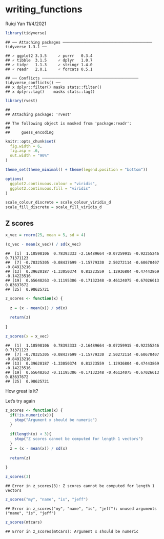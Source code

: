 writing\_functions
================
Ruiqi Yan
11/4/2021

``` r
library(tidyverse)
```

    ## ── Attaching packages ─────────────────────────────────────── tidyverse 1.3.1 ──

    ## ✓ ggplot2 3.3.5     ✓ purrr   0.3.4
    ## ✓ tibble  3.1.5     ✓ dplyr   1.0.7
    ## ✓ tidyr   1.1.3     ✓ stringr 1.4.0
    ## ✓ readr   2.0.1     ✓ forcats 0.5.1

    ## ── Conflicts ────────────────────────────────────────── tidyverse_conflicts() ──
    ## x dplyr::filter() masks stats::filter()
    ## x dplyr::lag()    masks stats::lag()

``` r
library(rvest)
```

    ## 
    ## Attaching package: 'rvest'

    ## The following object is masked from 'package:readr':
    ## 
    ##     guess_encoding

``` r
knitr::opts_chunk$set(
  fig.width = 6,
  fig.asp = .6,
  out.width = "90%"
)

theme_set(theme_minimal() + theme(legend.position = "bottom"))

options(
  ggplot2.continuous.colour = "viridis",
  ggplot2.continuous.fill = "viridis"
)

scale_colour_discrete = scale_colour_viridis_d
scale_fill_discrete = scale_fill_viridis_d
```

## Z scores

``` r
x_vec = rnorm(25, mean = 5, sd = 4)

(x_vec - mean(x_vec)) / sd(x_vec)
```

    ##  [1]  1.10598106  0.78393333 -2.16489664 -0.07259915 -0.92255246  0.71371123
    ##  [7] -0.70325305 -0.08437699 -1.15779330  2.50272114 -0.60670407 -0.84913216
    ## [13]  0.39620187 -1.33050374  0.81223559  1.12936804 -0.47443869 -0.14223516
    ## [19]  0.65648263 -0.11195306 -0.17132348 -0.46124075 -0.67026613  0.83637672
    ## [25]  0.98625721

``` r
z_scores <- function(x) {
  
  z = (x - mean(x)) / sd(x)
  
  return(z)
  
}

z_scores(x = x_vec)
```

    ##  [1]  1.10598106  0.78393333 -2.16489664 -0.07259915 -0.92255246  0.71371123
    ##  [7] -0.70325305 -0.08437699 -1.15779330  2.50272114 -0.60670407 -0.84913216
    ## [13]  0.39620187 -1.33050374  0.81223559  1.12936804 -0.47443869 -0.14223516
    ## [19]  0.65648263 -0.11195306 -0.17132348 -0.46124075 -0.67026613  0.83637672
    ## [25]  0.98625721

How great is it?

Let’s try again

``` r
z_scores <- function(x) {
  if(!is.numeric(x)){
    stop("Argument x should be numeric")
  }
  
  if(length(x) < 3){
    stop("Z scores cannot be computed for length 1 vectors")
  }
  z = (x - mean(x)) / sd(x)
  
  return(z)
  
}
```

``` r
z_scores(3)
```

    ## Error in z_scores(3): Z scores cannot be computed for length 1 vectors

``` r
z_scores("my", "name", "is", "jeff")
```

    ## Error in z_scores("my", "name", "is", "jeff"): unused arguments ("name", "is", "jeff")

``` r
z_scores(mtcars)
```

    ## Error in z_scores(mtcars): Argument x should be numeric
